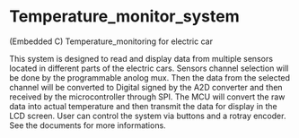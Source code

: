 # Temperature_monitor_system
(Embedded C) Temperature_monitoring for electric car

This system is designed to read and display data from multiple sensors located in different parts of the electric cars.
Sensors channel selection will be done by the programmable anolog mux. Then the data from the selected channel will be converted
to Digital signed by the A2D converter and then received by the microcontroller through SPI. The MCU will convert the raw data into
actual temperature and then transmit the data for display in the LCD screen. User can control the system via buttons and a rotray encoder.
See the documents for more informations. 
